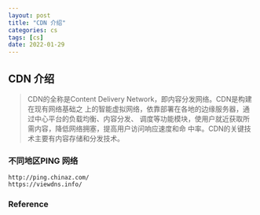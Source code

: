 ```yaml
---
layout: post
title: "CDN 介绍"
categories: cs
tags: [cs]
date: 2022-01-29
---
```


## CDN 介绍

> CDN的全称是Content Delivery Network，即内容分发网络。CDN是构建在现有网络基础之
> 上的智能虚拟网络，依靠部署在各地的边缘服务器，通过中心平台的负载均衡、内容分发、
> 调度等功能模块，使用户就近获取所需内容，降低网络拥塞，提高用户访问响应速度和命
> 中率。CDN的关键技术主要有内容存储和分发技术。

### 不同地区PING 网络

	http://ping.chinaz.com/
	https://viewdns.info/
### Reference

